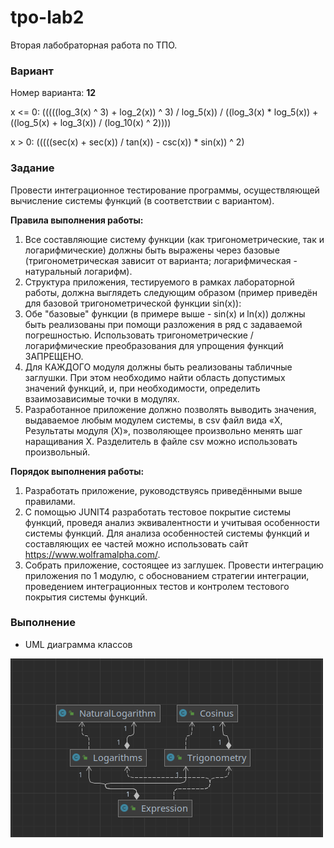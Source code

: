 # tpo-lab2
Вторая лабобраторная работа по ТПО.

### Вариант
Номер варианта: **12**

x <= 0: (((((log_3(x) ^ 3) + log_2(x)) ^ 3) / log_5(x)) / ((log_3(x) * log_5(x)) + ((log_5(x) + log_3(x)) / (log_10(x) ^ 2))))

x > 0: (((((sec(x) + sec(x)) / tan(x)) - csc(x)) * sin(x)) ^ 2)

### Задание

Провести интеграционное тестирование программы, осуществляющей вычисление системы функций (в соответствии с вариантом).

**Правила выполнения работы:**
1.	Все составляющие систему функции (как тригонометрические, так и логарифмические) должны быть выражены через базовые (тригонометрическая зависит от варианта; логарифмическая - натуральный логарифм).
2.	Структура приложения, тестируемого в рамках лабораторной работы, должна выглядеть следующим образом (пример приведён для базовой тригонометрической функции sin(x)):
3.	Обе "базовые" функции (в примере выше - sin(x) и ln(x)) должны быть реализованы при помощи разложения в ряд с задаваемой погрешностью. Использовать тригонометрические / логарифмические преобразования для упрощения функций ЗАПРЕЩЕНО.
4.	Для КАЖДОГО модуля должны быть реализованы табличные заглушки. При этом необходимо найти область допустимых значений функций, и, при необходимости, определить взаимозависимые точки в модулях.
5.	Разработанное приложение должно позволять выводить значения, выдаваемое любым модулем системы, в сsv файл вида «X, Результаты модуля (X)», позволяющее произвольно менять шаг наращивания Х. Разделитель в файле csv можно использовать произвольный.

**Порядок выполнения работы:**
1.	Разработать приложение, руководствуясь приведёнными выше правилами.
2.	С помощью JUNIT4 разработать тестовое покрытие системы функций, проведя анализ эквивалентности и учитывая особенности системы функций. Для анализа особенностей системы функций и составляющих ее частей можно использовать сайт https://www.wolframalpha.com/.
3.	Собрать приложение, состоящее из заглушек. Провести интеграцию приложения по 1 модулю, с обоснованием стратегии интеграции, проведением интеграционных тестов и контролем тестового покрытия системы функций.

### Выполнение

- UML диаграмма классов

![img.png](img.png)

